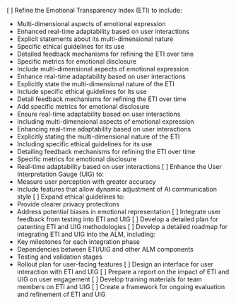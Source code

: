 [ ] Refine the Emotional Transparency Index (ETI) to include:
   - Multi-dimensional aspects of emotional expression
   - Enhanced real-time adaptability based on user interactions
   - Explicit statements about its multi-dimensional nature
   - Specific ethical guidelines for its use
   - Detailed feedback mechanisms for refining the ETI over time
   - Specific metrics for emotional disclosure
   - Include multi-dimensional aspects of emotional expression
   - Enhance real-time adaptability based on user interactions
   - Explicitly state the multi-dimensional nature of the ETI
   - Include specific ethical guidelines for its use
   - Detail feedback mechanisms for refining the ETI over time
   - Add specific metrics for emotional disclosure
   - Ensure real-time adaptability based on user interactions
   - Including multi-dimensional aspects of emotional expression
   - Enhancing real-time adaptability based on user interactions
   - Explicitly stating the multi-dimensional nature of the ETI
   - Including specific ethical guidelines for its use
   - Detailing feedback mechanisms for refining the ETI over time
   - Specific metrics for emotional disclosure
   - Real-time adaptability based on user interactions
[ ] Enhance the User Interpretation Gauge (UIG) to:
   - Measure user perception with greater accuracy
   - Include features that allow dynamic adjustment of AI communication style
[ ] Expand ethical guidelines to:
   - Provide clearer privacy protections
   - Address potential biases in emotional representation
[ ] Integrate user feedback from testing into ETI and UIG
[ ] Develop a detailed plan for patenting ETI and UIG methodologies
[ ] Develop a detailed roadmap for integrating ETI and UIG into the ALM, including:
   - Key milestones for each integration phase
   - Dependencies between ETI/UIG and other ALM components
   - Testing and validation stages
   - Rollout plan for user-facing features
[ ] Design an interface for user interaction with ETI and UIG
[ ] Prepare a report on the impact of ETI and UIG on user engagement
[ ] Develop training materials for team members on ETI and UIG
[ ] Create a framework for ongoing evaluation and refinement of ETI and UIG
